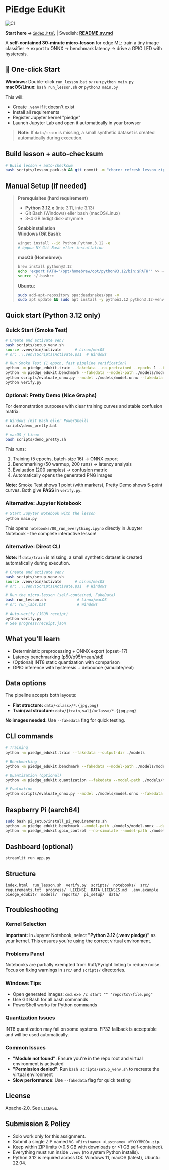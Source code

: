 # PiEdge EduKit

![CI](https://github.com/olablom/PiEdge_EduKit/actions/workflows/ci.yml/badge.svg)

**Start here → [`index.html`](index.html)** | Swedish: **[README.sv.md](README.sv.md)**

A **self-contained 30-minute micro-lesson** for edge ML: train a tiny image classifier → export to ONNX → benchmark latency → drive a GPIO LED with hysteresis.

## 🚀 One-click Start

**Windows:** Double-click `run_lesson.bat` _or_ run `python main.py`  
**macOS/Linux:** `bash run_lesson.sh` _or_ `python3 main.py`

This will:

- Create `.venv` if it doesn't exist
- Install all requirements
- Register Jupyter kernel "piedge"
- Launch Jupyter Lab and open it automatically in your browser

> **Note:** If `data/train` is missing, a small synthetic dataset is created automatically during execution.

## Build lesson + auto-checksum

```bash
# Build lesson + auto-checksum
bash scripts/lesson_pack.sh && git commit -m "chore: refresh lesson zip & checksum" CHECKSUMS.txt && git push
```

## Manual Setup (if needed)

> **Prerequisites (hard requirement)**
>
> - **Python 3.12.x** (inte 3.11, inte 3.13)
> - Git Bash (Windows) eller bash (macOS/Linux)
> - 3–4 GB ledigt disk-utrymme
>
> **Snabbinstallation**  
> **Windows (Git Bash):**
>
> ```bash
> winget install --id Python.Python.3.12 -e
> # öppna NY Git Bash efter installation
> ```
>
> **macOS (Homebrew):**
>
> ```bash
> brew install python@3.12
> echo 'export PATH="/opt/homebrew/opt/python@3.12/bin:$PATH"' >> ~/.bashrc
> source ~/.bashrc
> ```
>
> **Ubuntu:**
>
> ```bash
> sudo add-apt-repository ppa:deadsnakes/ppa -y
> sudo apt update && sudo apt install -y python3.12 python3.12-venv
> ```

## Quick start (Python 3.12 only)

### Quick Start (Smoke Test)

```bash
# Create and activate venv
bash scripts/setup_venv.sh
source .venv/bin/activate      # Linux/macOS
# or: .\.venv\Scripts\Activate.ps1  # Windows

# Run Smoke Test (1 epoch, fast pipeline verification)
python -m piedge_edukit.train --fakedata --no-pretrained --epochs 1 --batch-size 256 --output-dir ./models
python -m piedge_edukit.benchmark --fakedata --model-path ./models/model.onnx --warmup 1 --runs 3 --providers CPUExecutionProvider
python scripts/evaluate_onnx.py --model ./models/model.onnx --fakedata --limit 32
python verify.py
```

### Optional: Pretty Demo (Nice Graphs)

For demonstration purposes with clear training curves and stable confusion matrix:

```bash
# Windows (Git Bash eller PowerShell)
scripts\demo_pretty.bat

# macOS / Linux
bash scripts/demo_pretty.sh
```

This runs:

1. Training (5 epochs, batch-size 16) → ONNX export
2. Benchmarking (50 warmup, 200 runs) → latency analysis
3. Evaluation (200 samples) → confusion matrix
4. Automatically opens the generated PNG images

**Note:** Smoke Test shows 1 point (with markers), Pretty Demo shows 5-point curves. Both give **PASS** in `verify.py`.

### Alternative: Jupyter Notebook

```bash
# Start Jupyter Notebook with the lesson
python main.py
```

This opens `notebooks/00_run_everything.ipynb` directly in Jupyter Notebook - the complete interactive lesson!

### Alternative: Direct CLI

**Note:** If `data/train` is missing, a small synthetic dataset is created automatically during execution.

```bash
# Create and activate venv
bash scripts/setup_venv.sh
source .venv/bin/activate      # Linux/macOS
# or: .\.venv\Scripts\Activate.ps1  # Windows

# Run the micro-lesson (self-contained, FakeData)
bash run_lesson.sh              # Linux/macOS
# or: run_labs.bat              # Windows

# Auto-verify (JSON receipt)
python verify.py
# See progress/receipt.json
```

## What you'll learn

- Deterministic preprocessing + ONNX export (opset=17)
- Latency benchmarking (p50/p95/mean/std)
- (Optional) INT8 static quantization with comparison
- GPIO inference with hysteresis + debounce (simulate/real)

## Data options

The pipeline accepts both layouts:

- **Flat structure:** `data/<class>/*.{jpg,png}`
- **Train/val structure:** `data/{train,val}/<class>/*.{jpg,png}`

**No images needed:** Use `--fakedata` flag for quick testing.

## CLI commands

```bash
# Training
python -m piedge_edukit.train --fakedata --output-dir ./models

# Benchmarking
python -m piedge_edukit.benchmark --fakedata --model-path ./models/model.onnx --warmup 50 --runs 200

# Quantization (optional)
python -m piedge_edukit.quantization --fakedata --model-path ./models/model.onnx --calib-size 25

# Evaluation
python scripts/evaluate_onnx.py --model ./models/model.onnx --fakedata
```

## Raspberry Pi (aarch64)

```bash
sudo bash pi_setup/install_pi_requirements.sh
python -m piedge_edukit.benchmark --model-path ./models/model.onnx --data-path ./data --warmup 50 --runs 200
python -m piedge_edukit.gpio_control --no-simulate --model-path ./models/model.onnx --data-path ./data --target class1 --duration 10
```

## Dashboard (optional)

```bash
streamlit run app.py
```

## Structure

```
index.html  run_lesson.sh  verify.py  scripts/  notebooks/  src/
requirements.txt  progress/  LICENSE  DATA_LICENSES.md  .env.example
piedge_edukit/  models/  reports/  pi_setup/  data/
```

## Troubleshooting

### Kernel Selection

**Important:** In Jupyter Notebook, select **"Python 3.12 (.venv piedge)"** as your kernel. This ensures you're using the correct virtual environment.

### Problems Panel

Notebooks are partially exempted from Ruff/Pyright linting to reduce noise. Focus on fixing warnings in `src/` and `scripts/` directories.

### Windows Tips

- Open generated images: `cmd.exe /c start "" "reports\\file.png"`
- Use Git Bash for all bash commands
- PowerShell works for Python commands

### Quantization Issues

INT8 quantization may fail on some systems. FP32 fallback is acceptable and will be used automatically.

### Common Issues

- **"Module not found"**: Ensure you're in the repo root and virtual environment is activated
- **"Permission denied"**: Run `bash scripts/setup_venv.sh` to recreate the virtual environment
- **Slow performance**: Use `--fakedata` flag for quick testing

## License

Apache-2.0. See `LICENSE`.

## Submission & Policy

- Solo work only for this assignment.
- Submit a single ZIP named `VG_<Firstname>_<Lastname>_<YYYYMMDD>.zip`.
- Keep within ZIP limits (≤0.5 GB with downloads or ≤1 GB self-contained).
- Everything must run inside `.venv` (no system Python installs).
- Python 3.12 is required across OS: Windows 11, macOS (latest), Ubuntu 22.04.
